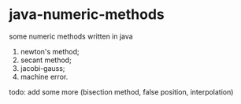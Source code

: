 # java-numeric-methods
some numeric methods written in java

1. newton's method;
2. secant method;
3. jacobi-gauss;
4. machine error.

todo: add some more (bisection method, false position, interpolation)

